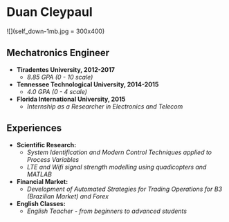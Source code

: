 # Duan Cleypaul
![](self_down-1mb.jpg = 300x400)

## Mechatronics Engineer
* **Tiradentes University, 2012-2017**
  * *8.85 GPA (0 - 10 scale)*
* **Tennessee Technological University, 2014-2015**
  * *4.0 GPA (0 - 4 scale)*
* **Florida International University, 2015**
  * *Internship as a Researcher in Electronics and Telecom*

## Experiences
* **Scientific Research:**
  * *System Identification and Modern Control Techniques applied to Process Variables*
  * *LTE and Wifi signal strength modelling using quadicopters and MATLAB*
* **Financial Market:**
  * *Development of Automated Strategies for Trading Operations for B3 (Brazilian Market) and Forex*
* **English Classes:**
  * *English Teacher - from beginners to advanced students*

